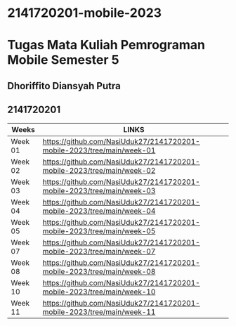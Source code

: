 # 2141720201-mobile-2023
# Tugas Mata Kuliah Pemrograman Mobile Semester 5

## Dhoriffito Diansyah Putra
## 2141720201

|Weeks           |LINKS                        
|----------------|-------------------------------------------------------------------|
|Week 01         |https://github.com/NasiUduk27/2141720201-mobile-2023/tree/main/week-01                        
|Week 02         |https://github.com/NasiUduk27/2141720201-mobile-2023/tree/main/week-02                            
|Week 03         |https://github.com/NasiUduk27/2141720201-mobile-2023/tree/main/week-03                            
|Week 04         |https://github.com/NasiUduk27/2141720201-mobile-2023/tree/main/week-04                            
|Week 05         |https://github.com/NasiUduk27/2141720201-mobile-2023/tree/main/week-05
|Week 07         |https://github.com/NasiUduk27/2141720201-mobile-2023/tree/main/week-07
|Week 08         |https://github.com/NasiUduk27/2141720201-mobile-2023/tree/main/week-08
|Week 10         |https://github.com/NasiUduk27/2141720201-mobile-2023/tree/main/week-10
|Week 11         |https://github.com/NasiUduk27/2141720201-mobile-2023/tree/main/week-11


